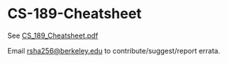 # CS-189-Cheatsheet

See [CS_189_Cheatsheet.pdf](CS_189_Cheatsheet.pdf)

Email rsha256@berkeley.edu to contribute/suggest/report errata.
